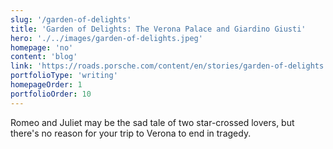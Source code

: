```yaml
---
slug: '/garden-of-delights'
title: 'Garden of Delights: The Verona Palace and Giardino Giusti'
hero: './../images/garden-of-delights.jpeg'
homepage: 'no'
content: 'blog'
link: 'https://roads.porsche.com/content/en/stories/garden-of-delights'
portfolioType: 'writing'
homepageOrder: 1
portfolioOrder: 10
---
```


Romeo and Juliet may be the sad tale of two star-crossed lovers, but there's no reason for your trip to Verona to end in tragedy.
